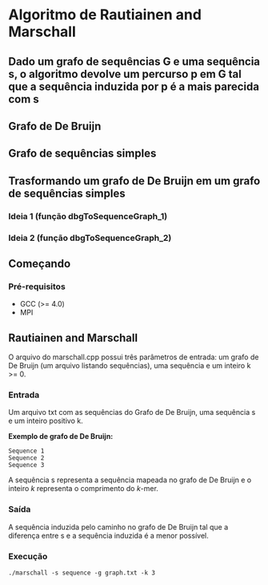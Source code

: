 # Algoritmo de Rautiainen and Marschall

## Dado um grafo de sequências G e uma sequência s, o algoritmo devolve um percurso p em G tal que a sequência induzida por p é a mais parecida com s


## Grafo de De Bruijn

## Grafo de sequências simples

## Trasformando um grafo de De Bruijn em um grafo de sequências simples

### Ideia 1 (função dbgToSequenceGraph_1)

### Ideia 2 (função dbgToSequenceGraph_2)

## Começando

### Pré-requisitos

* GCC (>= 4.0)
* MPI

## Rautiainen and Marschall

O arquivo do marschall.cpp possui três parâmetros de entrada: um grafo de De Bruijn (um arquivo listando sequências), uma sequência e um inteiro k >= 0.

### Entrada

Um arquivo txt com as sequências do Grafo de De Bruijn, uma sequência s e um inteiro positivo k.

**Exemplo de grafo de De Bruijn:**

```
Sequence 1
Sequence 2
Sequence 3
```
A sequência s representa a sequência mapeada no grafo de De Bruijn e o inteiro _k_ representa o comprimento do _k_-mer.

### Saída
A sequência induzida pelo caminho no grafo de De Bruijn tal que a diferença entre s e a sequência induzida é a menor possível.

### Execução
```
./marschall -s sequence -g graph.txt -k 3
